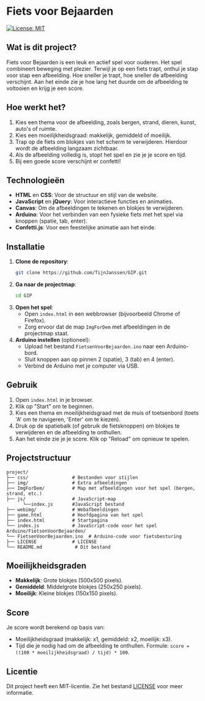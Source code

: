 # Fiets voor Bejaarden
[![License: MIT](https://img.shields.io/badge/License-MIT-yellow.svg)](https://opensource.org/licenses/MIT)

## Wat is dit project?
Fiets voor Bejaarden is een leuk en actief spel voor ouderen. Het spel combineert beweging met plezier. Terwijl je op een fiets trapt, onthul je stap voor stap een afbeelding. Hoe sneller je trapt, hoe sneller de afbeelding verschijnt. Aan het einde zie je hoe lang het duurde om de afbeelding te voltooien en krijg je een score.

## Hoe werkt het?
1. Kies een thema voor de afbeelding, zoals bergen, strand, dieren, kunst, auto's of ruimte.
2. Kies een moeilijkheidsgraad: makkelijk, gemiddeld of moeilijk.
3. Trap op de fiets om blokjes van het scherm te verwijderen. Hierdoor wordt de afbeelding langzaam zichtbaar.
4. Als de afbeelding volledig is, stopt het spel en zie je je score en tijd.
5. Bij een goede score verschijnt er confetti!

## Technologieën
- **HTML** en **CSS**: Voor de structuur en stijl van de website.
- **JavaScript** en **jQuery**: Voor interactieve functies en animaties.
- **Canvas**: Om de afbeeldingen te tekenen en blokjes te verwijderen.
- **Arduino**: Voor het verbinden van een fysieke fiets met het spel via knoppen (spatie, tab, enter).
- **Confetti.js**: Voor een feestelijke animatie aan het einde.

## Installatie
1. **Clone de repository**:
   ```bash
   git clone https://github.com/TijnJanssen/GIP.git
   ```
2. **Ga naar de projectmap**:
   ```bash
   cd GIP
   ```
3. **Open het spel**:
   - Open `index.html` in een webbrowser (bijvoorbeeld Chrome of Firefox).
   - Zorg ervoor dat de map `ImgForDem` met afbeeldingen in de projectmap staat.
4. **Arduino instellen** (optioneel):
   - Upload het bestand `FietsenVoorBejaarden.ino` naar een Arduino-bord.
   - Sluit knoppen aan op pinnen 2 (spatie), 3 (tab) en 4 (enter).
   - Verbind de Arduino met je computer via USB.

## Gebruik
1. Open `index.html` in je browser.
2. Klik op "Start" om te beginnen.
3. Kies een thema en moeilijkheidsgraad met de muis of toetsenbord (toets 'A' om te navigeren, 'Enter' om te kiezen).
4. Druk op de spatiebalk (of gebruik de fietsknoppen) om blokjes te verwijderen en de afbeelding te onthullen.
5. Aan het einde zie je je score. Klik op "Reload" om opnieuw te spelen.

## Projectstructuur
```
project/
├── css/                # Bestanden voor stijlen
├── img/                # Extra afbeeldingen
├── ImgForDem/          # Map met afbeeldingen voor het spel (bergen, strand, etc.)
├── js/                 # JavaScript-map
      └──index.js       #JavaScript bestand
├── webimg/             # Webafbeeldingen
├── game.html           # Hoofdpagina van het spel
├── index.html          # Startpagina
└── index.js            # JavaScript-code voor het spel
Arduino/FietsenVoorBejaarden/
└── FietsenVoorBejaarden.ino  # Arduino-code voor fietsbesturing
├── LICENSE             # LICENSE
└── README.md            # Dit bestand
```
## Moeilijkheidsgraden
- **Makkelijk**: Grote blokjes (500x500 pixels).
- **Gemiddeld**: Middelgrote blokjes (250x250 pixels).
- **Moeilijk**: Kleine blokjes (150x150 pixels).

## Score
Je score wordt berekend op basis van:
- Moeilijkheidsgraad (makkelijk: x1, gemiddeld: x2, moeilijk: x3).
- Tijd die je nodig had om de afbeelding te onthullen.
Formule: `score = ((100 * moeilijkheidsgraad) / tijd) * 100`.

## Licentie

Dit project heeft een MIT-licentie. Zie het bestand [LICENSE](LICENSE) voor meer informatie.
